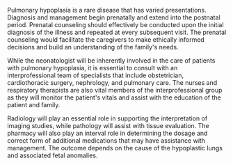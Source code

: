 Pulmonary hypoplasia is a rare disease that has varied presentations. Diagnosis and management begin prenatally and extend into the postnatal period. Prenatal counseling should effectively be conducted upon the initial diagnosis of the illness and repeated at every subsequent visit. The prenatal counseling would facilitate the caregivers to make ethically informed decisions and build an understanding of the family's needs.

While the neonatologist will be inherently involved in the care of patients with pulmonary hypoplasia, it is essential to consult with an interprofessional team of specialists that include obstetrician, cardiothoracic surgery, nephrology, and pulmonary care. The nurses and respiratory therapists are also vital members of the interprofessional group as they will monitor the patient's vitals and assist with the education of the patient and family.

Radiology will play an essential role in supporting the interpretation of imaging studies, while pathology will assist with tissue evaluation. The pharmacy will also play an interval role in determining the dosage and correct form of additional medications that may have assistance with management. The outcome depends on the cause of the hypoplastic lungs and associated fetal anomalies.